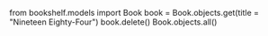 from bookshelf.models import Book
book = Book.objects.get(title = "Nineteen Eighty-Four") 
book.delete()
Book.objects.all()
